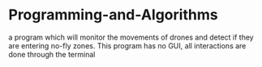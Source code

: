 # Programming-and-Algorithms
a program which will monitor the movements of drones and detect if they are entering no-fly zones.
This program has no GUI, all interactions are done through the terminal 
